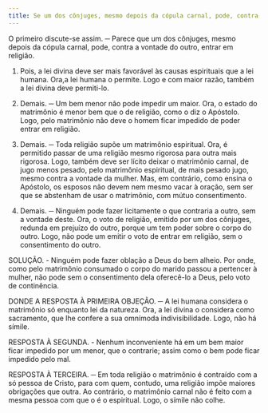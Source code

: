 ```yaml
---
title: Se um dos cônjuges, mesmo depois da cópula carnal, pode, contra a vontade do outro, entrar em religião
---
```


O primeiro discute-se assim. ─ Parece que um dos cônjuges, mesmo depois da cópula carnal, pode, contra a vontade do outro, entrar em religião.  

1. Pois, a lei divina deve ser mais favorável às causas espirituais que a lei humana. Ora,a lei humana o permite. Logo e com maior razão, também a lei divina deve permiti-lo.  

2. Demais. ─ Um bem menor não pode impedir um maior. Ora, o estado do matrimônio é menor bem que o de religião, como o diz o Apóstolo. Logo, pelo matrimônio não deve o homem ficar impedido de poder entrar em religião.  

3. Demais. ─ Toda religião supõe um matrimônio espiritual. Ora, é permitido passar de uma religião mesmo rigorosa para outra mais rigorosa. Logo, também deve ser lícito deixar o matrimônio carnal, de jugo menos pesado, pelo matrimônio espiritual, de mais pesado jugo, mesmo contra a vontade da mulher.  Mas, em contrário, como ensina o Apóstolo, os esposos não devem nem mesmo vacar à oração, sem ser que se abstenham de usar o matrimônio, com mútuo consentimento.  

2. Demais. ─ Ninguém pode fazer licitamente o que contraria a outro, sem a vontade deste. Ora, o voto de religião, emitido por um dos cônjuges, redunda em prejuízo do outro, porque um tem poder sobre o corpo do outro. Logo, não pode um emitir o voto de entrar em religião, sem o consentimento do outro.  

SOLUÇÃO. - Ninguém pode fazer oblação a Deus do bem alheio. Por onde, como pelo matrimônio consumado o corpo do marido passou a pertencer à mulher, não pode sem o consentimento dela oferecê-lo a Deus, pelo voto de continência.  

DONDE A RESPOSTA À PRIMEIRA OBJEÇÃO. ─ A lei humana considera o matrimônio só enquanto lei da natureza. Ora, a lei divina o considera como sacramento, que lhe confere a sua omnímoda indivisibilidade. Logo, não há símile.  

RESPOSTA À SEGUNDA. - Nenhum inconveniente há em um bem maior ficar impedido por um menor, que o contrarie; assim como o bem pode ficar impedido pelo mal.  

RESPOSTA À TERCEIRA. ─ Em toda religião o matrimônio é contraído com a só pessoa de Cristo, para com quem, contudo, uma religião impõe maiores obrigações que outra. Ao contrário, o matrimônio carnal não é feito com a mesma pessoa com que o é o espiritual. Logo, o símile não colhe.